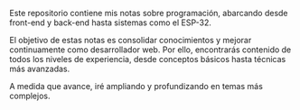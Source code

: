Este repositorio contiene mis notas sobre programación, abarcando desde front-end y back-end hasta sistemas como el ESP-32.

El objetivo de estas notas es consolidar conocimientos y mejorar continuamente como desarrollador web. Por ello, encontrarás contenido de todos los niveles de experiencia, desde conceptos básicos hasta técnicas más avanzadas.

A medida que avance, iré ampliando y profundizando en temas más complejos.